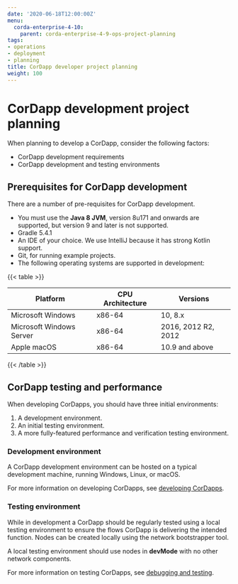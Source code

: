 ```yaml
---
date: '2020-06-18T12:00:00Z'
menu:
  corda-enterprise-4-10:
    parent: corda-enterprise-4-9-ops-project-planning
tags:
- operations
- deployment
- planning
title: CorDapp developer project planning
weight: 100
---
```


# CorDapp development project planning

When planning to develop a CorDapp, consider the following factors:

- CorDapp development requirements
- CorDapp development and testing environments

## Prerequisites for CorDapp development

There are a number of pre-requisites for CorDapp development.

- You must use the **Java 8 JVM**, version 8u171 and onwards are supported, but version 9 and later is not supported.
- Gradle 5.4.1
- An IDE of your choice. We use IntelliJ because it has strong Kotlin support.
- Git, for running example projects.
- The following operating systems are supported in development:

{{< table >}}

|Platform|CPU Architecture|Versions|
|-------------------------------|------------------|-----------|
|Microsoft Windows|x86-64|10, 8.x|
|Microsoft Windows Server|x86-64|2016, 2012 R2, 2012|
|Apple macOS|x86-64|10.9 and above|

{{< /table >}}


## CorDapp testing and performance

When developing CorDapps, you should have three initial environments:

1. A development environment.
2. An initial testing environment.
3. A more fully-featured performance and verification testing environment.

### Development environment

A CorDapp development environment can be hosted on a typical development machine, running Windows, Linux, or macOS.

For more information on developing CorDapps, see [developing CorDapps](../../cordapps/cordapp-overview.md).

### Testing environment

While in development a CorDapp should be regularly tested using a local testing environment to ensure the flows CorDapp
is delivering the intended function. Nodes can be created locally using the network bootstrapper tool.

A local testing environment should use nodes in **devMode** with no other network components.

For more information on testing CorDapps, see [debugging and testing](../../cordapps/debugging-a-cordapp.md).
